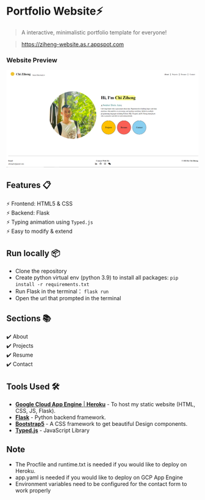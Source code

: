 # Portfolio Website⚡️ 
> A interactive, minimalistic portfolio template for everyone!

> https://ziheng-website.as.r.appspot.com


### Website Preview
<p align="center"> 
  <kbd>
    <a href="https://ziheng-website.as.r.appspot.com" target="_blank"><img src="portfolio/static/img/ziheng_web.png">
  </a>
  </kbd>
</p>


## Features 📋
⚡️ Frontend: HTML5 & CSS \
⚡️ Backend: Flask \
⚡️ Typing animation using `Typed.js`\
⚡️ Easy to modify & extend


## Run locally 📦
- Clone the repository
- Create python virtual env (python 3.9) to install all packages: `pip install -r requirements.txt`
- Run Flask in the terminal： `flask run`
- Open the url that prompted in the terminal


## Sections 📚
✔️ About\
✔️ Projects\
✔️ Resume\
✔️ Contact 


## Tools Used 🛠️
* [<b>Google Cloud App Engine</b> | <b>Heroku</b>](https://cloud.google.com/appengine) - To host my static website (HTML, CSS, JS, Flask).
* [<b>Flask</b>](https://flask.palletsprojects.com/en/2.2.x/) - Python backend framework.
* [<b>Bootstrap5</b>](https://getbootstrap.com/) - A CSS framework to get beautiful Design components.
* [<b>Typed.js</b>](https://mattboldt.com/demos/typed-js/) - JavaScript Library


## Note
* The Procfile and runtime.txt is needed if you would like to deploy on Heroku. 
* app.yaml is needed if you would like to deploy on GCP App Engine
* Environment variables need to be configured for the contact form to work properly